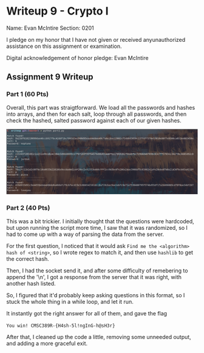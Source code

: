 Writeup 9 - Crypto I
=====

Name: Evan McIntire
Section: 0201

I pledge on my honor that I have not given or received anyunauthorized assistance on this assignment or examination.

Digital acknowledgement of honor pledge: Evan McIntire

## Assignment 9 Writeup

### Part 1 (60 Pts)

Overall, this part was straigtforward. We load all the passwords and hashes into arrays, and then for each salt, loop through all passwords, and then check the hashed, salted password against each of our given hashes.

![Passwords](2018-11-08-165835_1099x377_scrot.png)


### Part 2 (40 Pts)

This was a bit trickier. I initially thought that the questions were hardcoded, but upon running the script more time, I saw that it was randomized, so I had to come up with a way of parsing the data from the server.

For the first question, I noticed that it would ask `Find me the <algorithm> hash of <string>`, so I wrote regex to match it, and then use `hashlib` to get the correct hash.

Then, I had the socket send it, and after some difficulty of remebering to append the '\n', I got a response from the server that it was right, with another hash listed.

So, I figured that it'd probably keep asking questions in this format, so I stuck the whole thing in a while loop, and let it run.

It instantly got the right answer for all of them, and gave the flag

`You win! CMSC389R-{H4sh-5l!ngInG-h@sH3r}`

After that, I cleaned up the code a little, removing some unneeded output, and adding a more graceful exit.
